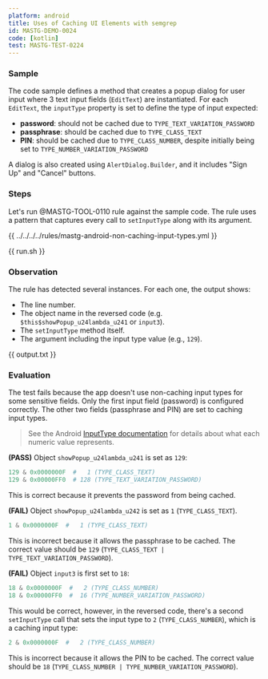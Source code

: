 ```yaml
---
platform: android
title: Uses of Caching UI Elements with semgrep
id: MASTG-DEMO-0024
code: [kotlin]
test: MASTG-TEST-0224
---
```


### Sample

The code sample defines a method that creates a popup dialog for user input where 3 text input fields (`EditText`) are instantiated. For each `EditText`, the `inputType` property is set to define the type of input expected:

- **password**: should not be cached due to `TYPE_TEXT_VARIATION_PASSWORD`
- **passphrase**: should be cached due to `TYPE_CLASS_TEXT`
- **PIN**: should be cached due to `TYPE_CLASS_NUMBER`, despite initially being set to `TYPE_NUMBER_VARIATION_PASSWORD`

A dialog is also created using `AlertDialog.Builder`, and it includes "Sign Up" and "Cancel" buttons.

### Steps

Let's run @MASTG-TOOL-0110 rule against the sample code. The rule uses a pattern that captures every call to `setInputType` along with its argument.

{{ ../../../../rules/mastg-android-non-caching-input-types.yml }}

{{ run.sh }}

### Observation

The rule has detected several instances. For each one, the output shows:

- The line number.
- The object name in the reversed code (e.g. `$this$showPopup_u24lambda_u241` or `input3`).
- The `setInputType` method itself.
- The argument including the input type value (e.g., `129`).

{{ output.txt }}

### Evaluation

The test fails because the app doesn't use non-caching input types for some sensitive fields. Only the first input field (password) is configured correctly. The other two fields (passphrase and PIN) are set to caching input types.

> See the Android [InputType documentation](https://developer.android.com/reference/android/text/InputType) for details about what each numeric value represents.

**(PASS)** Object `showPopup_u24lambda_u241` is set as `129`:

```python
129 & 0x0000000F  #   1 (TYPE_CLASS_TEXT)
129 & 0x00000FF0  # 128 (TYPE_TEXT_VARIATION_PASSWORD)
```

This is correct because it prevents the password from being cached.

**(FAIL)** Object `showPopup_u24lambda_u242` is set as `1` (`TYPE_CLASS_TEXT`).

```python
1 & 0x0000000F  #   1 (TYPE_CLASS_TEXT)
```

This is incorrect because it allows the passphrase to be cached. The correct value should be `129` (`TYPE_CLASS_TEXT | TYPE_TEXT_VARIATION_PASSWORD`).

**(FAIL)** Object `input3` is first set to `18`:

```python
18 & 0x0000000F  #   2 (TYPE_CLASS_NUMBER)
18 & 0x00000FF0  #  16 (TYPE_NUMBER_VARIATION_PASSWORD)
```

This would be correct, however, in the reversed code, there's a second `setInputType` call that sets the input type to `2` (`TYPE_CLASS_NUMBER`), which is a caching input type:

```python
2 & 0x0000000F  #   2 (TYPE_CLASS_NUMBER)
```

This is incorrect because it allows the PIN to be cached. The correct value should be `18` (`TYPE_CLASS_NUMBER | TYPE_NUMBER_VARIATION_PASSWORD`).
